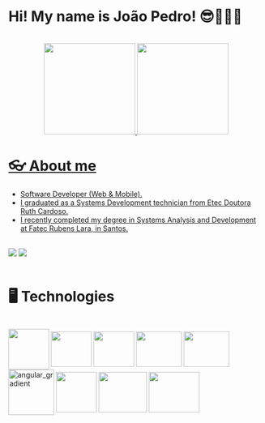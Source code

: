
# Hi! My name is João Pedro! 😎👨🏽‍💻

<br>

<div align="center">
  <a href="https://github.com/JPedro759">
  <img height="180em" src="https://github-readme-stats.vercel.app/api?username=JPedro759&show_icons=true&theme=tokyonight"/>
  <img height="180em" src="https://github-readme-stats.vercel.app/api/top-langs/?username=JPedro759&layout=compact&langs_count=7&theme=tokyonight"/>
</div>

# 👓 About me
<div>
  <ul>
    <li>Software Developer (Web & Mobile).</li>
    <li>I graduated as a Systems Development technician from Etec Doutora Ruth Cardoso.</li>
    <li>I recently completed my degree in Systems Analysis and Development at Fatec Rubens Lara, in Santos.</li>
  </ul>
  <br>
  <a href="https://www.linkedin.com/in/joão-pedro-melo-65678322b" target="_blank"><img src="https://img.shields.io/badge/-LinkedIn-%230077B5?style=for-the-badge&logo=linkedin&logoColor=white" target="_blank"></a>
  <a href = "mailto:joaopedromeloo03@gmail.com"><img src="https://img.shields.io/badge/-Gmail-%23333?style=for-the-badge&logo=gmail&logoColor=white" target="_blank"></a>
</div>

<br>

# 🖥️ Technologies
<div style="display: inline_block">
 <br>
  <img align="center" height="80" width="80" src="https://cdn.jsdelivr.net/gh/devicons/devicon@latest/icons/kotlin/kotlin-original.svg" />
  <img align="center" height="70" width="80" src="https://cdn.jsdelivr.net/gh/devicons/devicon@latest/icons/firebase/firebase-original.svg" />
  <img align="center" height="70" width="80" src="https://cdn.jsdelivr.net/gh/devicons/devicon@latest/icons/androidstudio/androidstudio-original.svg" />   
  <img align="center" height="70" width="90" src="https://cdn.jsdelivr.net/gh/devicons/devicon/icons/javascript/javascript-original.svg" />
  <img align="center" height="70" width="90" src="https://cdn.jsdelivr.net/gh/devicons/devicon/icons/typescript/typescript-original.svg" />
  <img align="center" height="90" width="90" alt="angular_gradient" src="https://github.com/JPedro759/JPedro759/assets/77515431/5678c171-4d02-414c-8304-c76c704e4368">
  <img align="center" height="80" width="80" src="https://cdn.jsdelivr.net/gh/devicons/devicon@latest/icons/dotnetcore/dotnetcore-original.svg" />     
  <img align="center" height="80" width="95" src="https://cdn.jsdelivr.net/gh/devicons/devicon@latest/icons/csharp/csharp-original.svg" /> 
  <img align="center" height="80" width="100" src="https://cdn.jsdelivr.net/gh/devicons/devicon@latest/icons/microsoftsqlserver/microsoftsqlserver-original.svg" />
          
</div>
